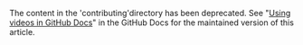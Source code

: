 The content in the 'contributing'directory has been deprecated. See "[Using videos in GitHub Docs](https://docs.github.com/en/contributing/writing-for-github-docs/using-videos-in-github-docs)" in the GitHub Docs for the maintained version of this article.
